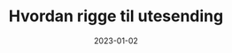 ---
title: "Hvordan rigge til utesending"
linkTitle: "Utesending"
date: 2023-01-02
weight: 2
description: >
  En gjennomgang av hvordan en rigger opp til utesending.
---
